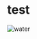 # test
![water](https://user-images.githubusercontent.com/98365526/171962549-3127b075-6d4e-4cd2-8986-4628fadb7f0e.jpg)
